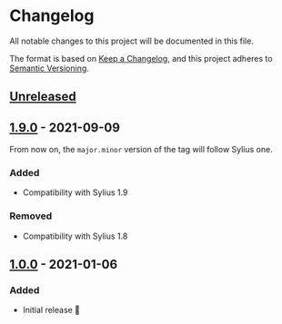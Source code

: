 # Changelog
All notable changes to this project will be documented in this file.

The format is based on [Keep a Changelog](https://keepachangelog.com/en/1.0.0/),
and this project adheres to [Semantic Versioning](https://semver.org/spec/v2.0.0.html).

## [Unreleased]

## [1.9.0] - 2021-09-09

From now on, the `major.minor` version of the tag will follow Sylius one.

### Added
- Compatibility with Sylius 1.9

### Removed
- Compatibility with Sylius 1.8

## [1.0.0] - 2021-01-06
### Added
- Initial release 🎉

[Unreleased]: https://github.com/umanit/sylius-product-variant-attribute-plugin/compare/v1.9.0...HEAD
[1.9.0]: https://github.com/umanit/sylius-product-variant-attribute-plugin/releases/tag/v1.9.0
[1.0.0]: https://github.com/umanit/sylius-product-variant-attribute-plugin/releases/tag/v1.0.0
